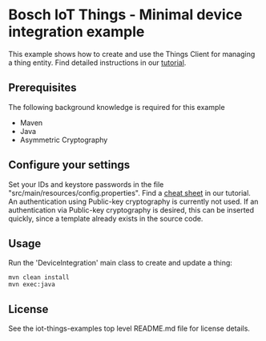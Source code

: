 # Bosch IoT Things - Minimal device integration example

This example shows how to create and use the Things Client for managing a thing entity. Find detailed instructions in our [tutorial](https://things.eu-1.bosch-iot-suite.com/dokuwiki/doku.php?id=examples_tutorial:java_client:start).

## Prerequisites

The following background knowledge is required for this example

- Maven
- Java
- Asymmetric Cryptography

## Configure your settings

Set your IDs and keystore passwords in the file "src/main/resources/config.properties". Find a [cheat sheet](https://things.eu-1.bosch-iot-suite.com/dokuwiki/doku.php?id=examples_tutorial:java_client:w_device-int#cheatsheet_config_properties) in our tutorial.\
An authentication using Public-key cryptography is currently not used. If an authentication via Public-key cryptography is desired, this can be inserted quickly, since a template already exists in the source code.

## Usage

Run the 'DeviceIntegration' main class to create and update a thing:
```
mvn clean install
mvn exec:java
```

## License

See the iot-things-examples top level README.md file for license details.
